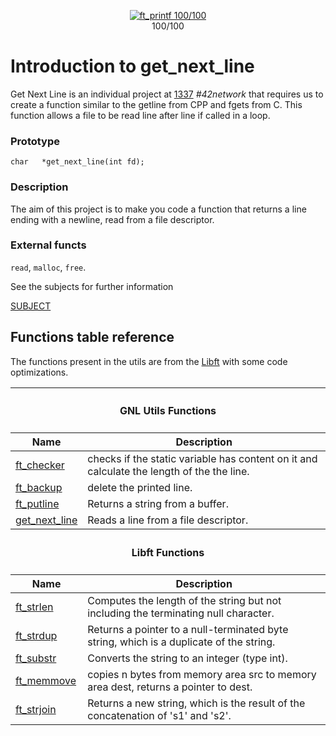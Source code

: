<p align="center">
<a href="https://github.com/YOPll/get_next_line">
  <img src="https://user-images.githubusercontent.com/49567393/145694296-91b27fdf-3666-4670-8a84-23695c2be1a4.png" alt="ft_printf 100/100">
</a>
  <br>
  100/100
</p>

# Introduction to get_next_line
Get Next Line is an individual project at [1337](1337.ma) *#42network* that requires us to create a function similar to the getline from CPP and fgets from C. This function allows a file to be read line after line if called in a loop.

### Prototype
`char	*get_next_line(int fd);`
### Description
The aim of this project is to make you code a function that returns a line ending with a newline, read from a file descriptor.
### External functs
`read`, `malloc`, `free`.

See the subjects for further information

[SUBJECT](Subject/en.subject.pdf)

## Functions table reference
The functions present in the utils are from the [Libft](https://github.com/yopll/LIBFT) with some code optimizations.

<table>
    <thead>
        <tr>
            <th colspan=3><h4>GNL Utils Functions</h4></th>
        </tr>
        <tr>
            <th>Name</th>
            <th>Description</th>
        </tr>
    </thead>
    <tbody>
        <tr>
            <td><a href=get_next_line.c>ft_checker</a></td>
            <td>checks if the static variable has content on it and calculate the length of the the line.</td>
        </tr>
        <tr>
            <td><a href=get_next_line.c>ft_backup</a></td>
            <td>delete the printed line.</td>
        </tr>
        <tr>
            <td><a href=get_next_line.c>ft_putline</a></td>
            <td>Returns a string from a buffer.</td>
        </tr>
        <tr>
            <td><a href=get_next_line.c>get_next_line</a></td>
            <td>Reads a line from a file descriptor.</td>
    </tbody>
    <thead>
        <tr>
            <th colspan=3><h4>Libft Functions</h4></th>
        </tr>
        <tr>
            <th>Name</th>
            <th>Description</th>
        </tr>
    </thead>
    <tbody>
        <tr>
            <td><a href=get_next_line_utils.c>ft_strlen</a></td>
            <td>Computes the length of the string but not including the terminating null character.</td>
        </tr>
        <tr>
            <td><a href=get_next_line_utils.c>ft_strdup</a></td>
            <td>Returns a pointer to a null-terminated byte string, which is a duplicate of the string.</td>
        </tr>
        <tr>
            <td><a href=get_next_line_utils.c>ft_substr</a></td>
            <td>Converts the string to an integer (type int).</td>
        </tr>
        <tr>
            <td><a href=get_next_line_utils.c>ft_memmove</a></td>
            <td>copies n bytes from memory area src to memory area dest, returns a pointer to dest.</td>
        </tr>
        <tr>
            <td><a href=get_next_line_utils.c>ft_strjoin</a></td>
            <td>Returns a new string, which is the result of the concatenation of 's1' and 's2'.</td>
        </tr>
    </tbody>
</table>
